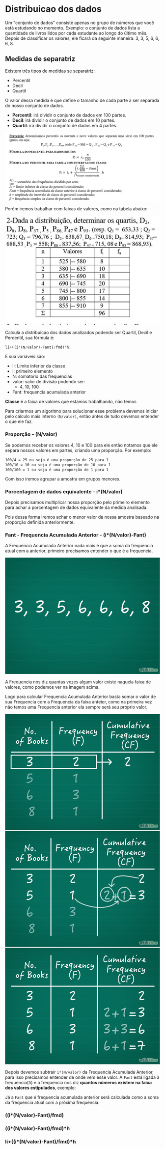 # Distribuicao dos dados


Um "conjunto de dados" consiste apenas no grupo de números que você está estudando no momento. Exemplo: o conjunto de dados lista a quantidade de livros lidos por cada estudante ao longo do último mês. Depois de classificar os valores, ele ficará da seguinte maneira: 3, 3, 5, 6, 6, 6, 8.

## Medidas de separatriz

Existem três tipos de medidas se separatriz:

- Percentil
- Decil
- Quartil

O valor dessa medida é que define o tamanho de cada parte a ser separada do nosso conjunto de dados.

- **Percentil**: irá dividir o conjunto de dados em 100 partes.
- **Decil**: irá dividir o conjunto de dados em 10 partes.
- **Quartil**: irá dividir o conjunto de dados em 4 partes.


![](./material/imgs/formula-percentil.jpg)

Porém iremos trabalhar com faixas de valores, como na tabela abaixo:

![](./material/imgs/tabela.jpg)

Calcula a distribuicao dos dados analizados podendo ser Quartil, Decil e Percentil, sua fórmula é:

```js
li+((i*(N/valor)-Fant)/fmd)*h;
```

E sua variáveis são:

- li: Limite inferior da classe
- i: primeiro elemento
- N: somatorio das frequencias
- valor: valor de divisão podendo ser:
  - 4, 10, 100
- Fant: frequencia acumulada anterior

**Classe** é a faixa de valores que estamos trabalhando, não temos 

Para criarmos um algoritmo para solucionar esse problema devemos iniciar pelo cálculo mais interno `(N/valor)`, então antes de tudo devemos entender o que ele faz.

### Proporção - (N/valor)

Se podemos receber os valores 4, 10 e 100 para ele então notamos que ele separa nossos valores em partes, criando uma proporção. Por exemplo:

```
100/4 = 25 ou seja é uma proporção de 25 para 1
100/10 = 10 ou seja é uma proporção de 10 para 1
100/100 = 1 ou seja é uma proporção de 1 para 1
```

Com isso iremos agrupar a amostra em grupos menores.

### Porcentagem de dados equivalente - i*(N/valor)

Depois precisamos multiplicar nossa proporção pelo primeiro elemento para achar a porcentagem de dados equivalente da medida analisada.

Pois dessa forma iremos achar o menor valor da nossa amostra baseado na proporção definida anteriormente.

### Fant - Frequencia Acumulada Anterior - (i*(N/valor)-Fant)

A Frequencia Acumulada Anterior nada mais é que a soma da frequencia atual com a anterior, primeiro precisamos entender o que é a frequencia.

![](./material/imgs/frequencia-01.jpg)

A Frequencia nos diz quantas vezes algum valor existe naquela faixa de valores, como podemos ver na imagem acima.

Logo para calcular Frequencia Acumulada Anterior basta somar o valor de sua Frequencia com a Frequencia da faixa anteior, como na primeira vez não temos uma Frequencia anterior ela sempre será seu próprio valor.

![](./material/imgs/frequencia-02.jpg)
![](./material/imgs/frequencia-03.jpg)
![](./material/imgs/frequencia-04.jpg)

Depois devemos subtrair `i*(N/valor)` da Frequencia Acumulada Anterior, para isso precisamos entender de onde vem esse valor. A `Fant` está ligada à frequencia(fi) e a frequencia nos diz **quantos números existem na faixa dos valores estipulados**, exemplo:

Já a `Fant` que é frequencia acumulada anterior será calculada como a soma da frequencia atual com a próxima frequencia.

### ((i*(N/valor)-Fant)/fmd)

### ((i*(N/valor)-Fant)/fmd)*h

### li+((i*(N/valor)-Fant)/fmd)*h

